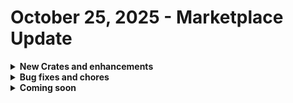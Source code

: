 # October 25, 2025 - Marketplace Update

<details>

<summary><strong>New Crates and enhancements</strong></summary>

There are no new Crates this week.

</details>

<details>

<summary><strong>Bug fixes and chores</strong></summary>

* [Add or Remove Group Membership](../../../documentation/crates/existing-crate-documentation/add-or-remove-group-membership-crate.md)
  * Fixed transition path for add/remove; added script to handle on-prem member listing without Graph issues
* [Client Form Launcher](../../../documentation/crates/existing-crate-documentation/client-form-launcher-crate.md)
  * Updated crate name and description from old name of "Browse Rewst Form Triggers within a Form and Attach to a Ticket"
* [Workstation Offboarding](../../../documentation/crates/existing-crate-documentation/workstation-offboarding-crate.md)
  * Fixed form typo; added truthy validation for selected devices
* [Organizational Setup Report](../../../documentation/crates/existing-crate-documentation/organizational-setup-report-crate.md)
  * Updated delay to use an org variable
* [Billing Count Report](../../../documentation/crates/existing-crate-documentation/billing-count-report-crate.md)
  * Added Sherweb integration for per-customer license counts
* [Configure Out Of Office on Mailbox](../../../documentation/crates/existing-crate-documentation/configure-out-of-office-on-mailbox-crate.md)
  * Removed legacy form/trigger from main workflow
* [Amend Calendar Permission on User](../../../documentation/crates/existing-crate-documentation/amend-calendar-permission-on-user-crate.md)
  * Removed duplicate trigger
* [Bulk Create Client from PSA](../../../documentation/crates/existing-crate-documentation/bulk-create-client-from-psa-crate.md)
  * Added SuperOps integration to pull/filter orgs by client stages/statuses
* [Create Autotask PSA Contracts](../../../documentation/crates/existing-crate-documentation/create-autotask-psa-contracts-crate.md)
  * Clarified crate configuration page verbiage
* [Microsoft: User Onboarding](../../../documentation/crates/existing-crate-documentation/microsoft-user-onboarding-crate-v2/)
  * Improved license matching in lotsa\_options aliases using case-insensitive skuPartNumber == String\_Id

</details>

<details>

<summary><strong>Coming soon</strong></summary>

* Per Machine Password Rotation

- Enhanced logging for the user onboarding workflow
- DropSuite Backup Monitoring
- Various DropSuite Additions
- 1Stream Technician Toolbox

</details>
